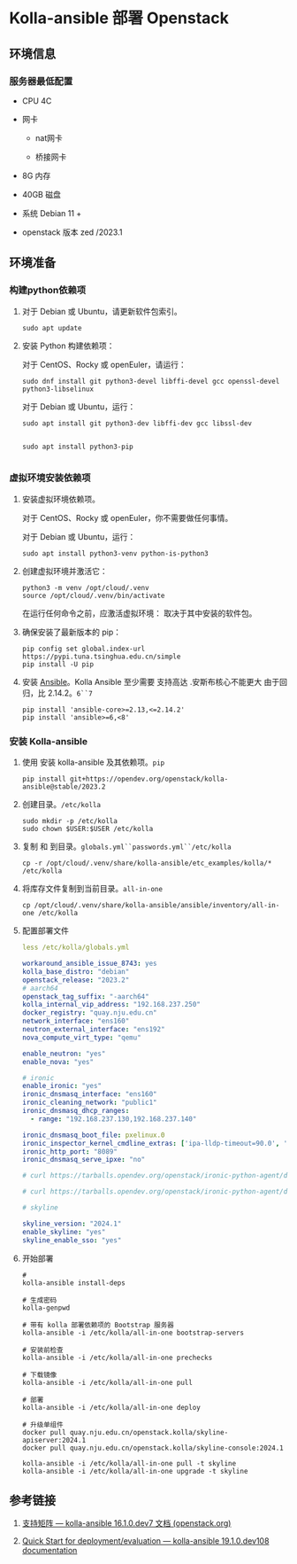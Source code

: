 # Kolla-ansible 部署 Openstack

## 环境信息

### 服务器最低配置

- CPU 4C

- 网卡

  - nat网卡


  - 桥接网卡


- 8G 内存

- 40GB 磁盘

- 系统 Debian 11 +
- openstack 版本 zed /2023.1

## 环境准备

### 构建python依赖项

1. 对于 Debian 或 Ubuntu，请更新软件包索引。

   ```
   sudo apt update
   ```

2. 安装 Python 构建依赖项：

   对于 CentOS、Rocky 或 openEuler，请运行：

   ```
   sudo dnf install git python3-devel libffi-devel gcc openssl-devel python3-libselinux
   ```

   对于 Debian 或 Ubuntu，运行：

   ```
   sudo apt install git python3-dev libffi-dev gcc libssl-dev
   
   
   sudo apt install python3-pip
   
   
   ```

### 虚拟环境安装依赖项

1. 安装虚拟环境依赖项。

   对于 CentOS、Rocky 或 openEuler，你不需要做任何事情。

   对于 Debian 或 Ubuntu，运行：

   ```
   sudo apt install python3-venv python-is-python3
   ```

2. 创建虚拟环境并激活它：

   ```
   python3 -m venv /opt/cloud/.venv
   source /opt/cloud/.venv/bin/activate
   ```

   在运行任何命令之前，应激活虚拟环境： 取决于其中安装的软件包。

3. 确保安装了最新版本的 pip：

   ```
   pip config set global.index-url https://pypi.tuna.tsinghua.edu.cn/simple
   pip install -U pip
   ```

4. 安装 [Ansible](http://www.ansible.com/)。Kolla Ansible 至少需要 支持高达 .安斯布核心不能更大 由于回归，比 2.14.2。`6``7`

   ```
   pip install 'ansible-core>=2.13,<=2.14.2'
   pip install 'ansible>=6,<8'
   ```

### 安装 Kolla-ansible

1. 使用 安装 kolla-ansible 及其依赖项。`pip`

   ```
   pip install git+https://opendev.org/openstack/kolla-ansible@stable/2023.2
   ```

2. 创建目录。`/etc/kolla`

   ```
   sudo mkdir -p /etc/kolla
   sudo chown $USER:$USER /etc/kolla
   ```

3. 复制 和 到目录。`globals.yml``passwords.yml``/etc/kolla`

   ```
   cp -r /opt/cloud/.venv/share/kolla-ansible/etc_examples/kolla/* /etc/kolla
   ```

4. 将库存文件复制到当前目录。`all-in-one`

   ```
   cp /opt/cloud/.venv/share/kolla-ansible/ansible/inventory/all-in-one /etc/kolla
   ```

5. 配置部署文件

   ```yaml
   less /etc/kolla/globals.yml
   
   workaround_ansible_issue_8743: yes
   kolla_base_distro: "debian"
   openstack_release: "2023.2"
   # aarch64
   openstack_tag_suffix: "-aarch64"
   kolla_internal_vip_address: "192.168.237.250"
   docker_registry: "quay.nju.edu.cn"
   network_interface: "ens160"
   neutron_external_interface: "ens192"
   nova_compute_virt_type: "qemu"
   
   enable_neutron: "yes"
   enable_nova: "yes"
   
   # ironic
   enable_ironic: "yes"
   ironic_dnsmasq_interface: "ens160"
   ironic_cleaning_network: "public1"
   ironic_dnsmasq_dhcp_ranges:
     - range: "192.168.237.130,192.168.237.140"
   
   ironic_dnsmasq_boot_file: pxelinux.0
   ironic_inspector_kernel_cmdline_extras: ['ipa-lldp-timeout=90.0', 'ipa-collect-lldp=1']
   ironic_http_port: "8089"
   ironic_dnsmasq_serve_ipxe: "no"
   
   # curl https://tarballs.opendev.org/openstack/ironic-python-agent/dib/files/ipa-centos9-master.kernel -o /etc/kolla/config/ironic/ironic-agent.kernel
   
   # curl https://tarballs.opendev.org/openstack/ironic-python-agent/dib/files/ipa-centos9-master.initramfs -o /etc/kolla/config/ironic/ironic-agent.initramfs
   
   # skyline
   
   skyline_version: "2024.1"
   enable_skyline: "yes"
   skyline_enable_sso: "yes"
   
   
   ```

   

6. 开始部署

   ```shell
   # 
   kolla-ansible install-deps
   
   # 生成密码
   kolla-genpwd
   
   # 带有 kolla 部署依赖项的 Bootstrap 服务器
   kolla-ansible -i /etc/kolla/all-in-one bootstrap-servers
   
   # 安装前检查
   kolla-ansible -i /etc/kolla/all-in-one prechecks
   
   # 下载镜像
   kolla-ansible -i /etc/kolla/all-in-one pull
   
   # 部署
   kolla-ansible -i /etc/kolla/all-in-one deploy
   
   # 升级单组件
   docker pull quay.nju.edu.cn/openstack.kolla/skyline-apiserver:2024.1
   docker pull quay.nju.edu.cn/openstack.kolla/skyline-console:2024.1
   
   kolla-ansible -i /etc/kolla/all-in-one pull -t skyline
   kolla-ansible -i /etc/kolla/all-in-one upgrade -t skyline
   ```

## 参考链接

1. [支持矩阵 — kolla-ansible 16.1.0.dev7 文档 (openstack.org)](https://docs.openstack.org/kolla-ansible/latest/user/support-matrix)

2. [Quick Start for deployment/evaluation — kolla-ansible 19.1.0.dev108 documentation](https://docs.openstack.org/kolla-ansible/latest/user/quickstart.html)

   



